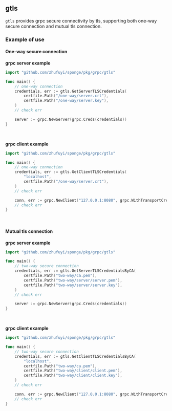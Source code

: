 ## gtls

`gtls` provides grpc secure connectivity by tls, supporting both one-way secure connection and mutual tls connection.

### Example of use

#### One-way secure connection

**grpc server example**

```go
import "github.com/zhufuyi/sponge/pkg/grpc/gtls"

func main() {
    // one-way connection
    credentials, err := gtls.GetServerTLSCredentials(
        certfile.Path("/one-way/server.crt"),
        certfile.Path("/one-way/server.key"),
    )
    // check err

    server := grpc.NewServer(grpc.Creds(credentials))
}
```

<br>

**grpc client example**

```go
import "github.com/zhufuyi/sponge/pkg/grpc/gtls"

func main() {
    // one-way connection
    credentials, err := gtls.GetClientTLSCredentials(
        "localhost",
        certfile.Path("/one-way/server.crt"),
	)
    // check err

    conn, err := grpc.NewClient("127.0.0.1:8080", grpc.WithTransportCredentials(credentials))
    // check err
}
```

<br>

#### Mutual tls connection

**grpc server example**

```go
import "github.com/zhufuyi/sponge/pkg/grpc/gtls"

func main() {
    // two-way secure connection
    credentials, err := gtls.GetServerTLSCredentialsByCA(
        certfile.Path("two-way/ca.pem"),
        certfile.Path("two-way/server/server.pem"),
        certfile.Path("two-way/server/server.key"),
    )
    // check err

    server := grpc.NewServer(grpc.Creds(credentials))
}
```

<br>

**grpc client example**

```go
import "github.com/zhufuyi/sponge/pkg/grpc/gtls"

func main() {
    // two-way secure connection
    credentials, err := gtls.GetClientTLSCredentialsByCA(
        "localhost",
        certfile.Path("two-way/ca.pem"),
        certfile.Path("two-way/client/client.pem"),
        certfile.Path("two-way/client/client.key"),
    )
    // check err

    conn, err := grpc.NewClient("127.0.0.1:8080", grpc.WithTransportCredentials(credentials))
    // check err
}
```
